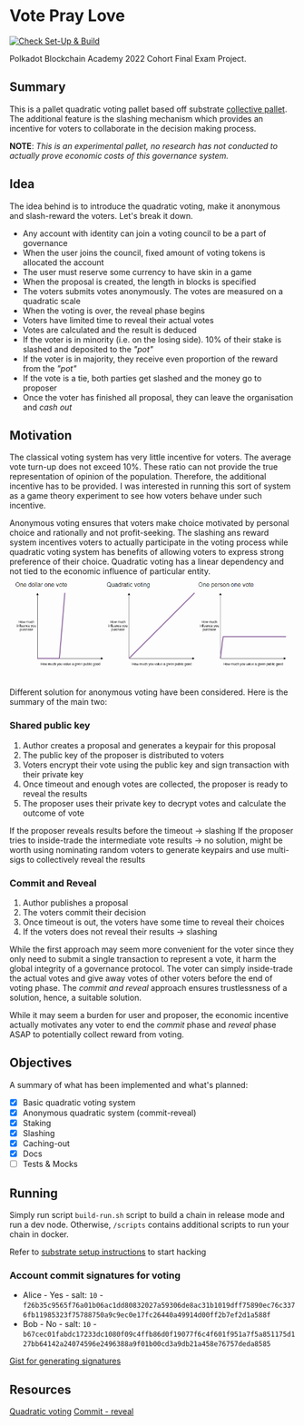 # Vote Pray Love
[![Check Set-Up & Build](https://github.com/SkymanOne/vote-pray-love/actions/workflows/check.yml/badge.svg)](https://github.com/SkymanOne/vote-pray-love/actions/workflows/check.yml)

Polkadot Blockchain Academy 2022 Cohort Final Exam Project.

## Summary
This is a pallet quadratic voting pallet based off substrate [collective pallet](https://marketplace.substrate.io/pallets/pallet-collective/).
The additional feature is the slashing mechanism which provides an incentive for voters to collaborate in the decision making process.

**NOTE**: *This is an experimental pallet, no research has not conducted to actually prove economic costs of this governance system.*

## Idea

The idea behind is to introduce the quadratic voting, make it anonymous and slash-reward the voters. Let's break it down.
* Any account with identity can join a voting council to be a part of governance
* When the user joins the council, fixed amount of voting tokens is allocated the account
* The user must reserve some currency to have skin in a game
* When the proposal is created, the length in blocks is specified
* The voters submits votes anonymously. The votes are measured on a quadratic scale
* When the voting is over, the reveal phase begins
* Voters have limited time to reveal their actual votes
* Votes are calculated and the result is deduced
* If the voter is in minority (i.e. on the losing side). 10% of their stake is slashed and deposited to the *"pot"*
* If the voter is in majority, they receive even proportion of the reward from the *"pot"*
* If the vote is a tie, both parties get slashed and the money go to proposer
* Once the voter has finished all proposal, they can leave the organisation and *cash out*

## Motivation
The classical voting system has very little incentive for voters. The average vote turn-up does not exceed 10%. These ratio can not provide the true representation of opinion of the population. Therefore, the additional incentive has to be provided. I was interested in running this sort of system as a game theory experiment to see
how voters behave under such incentive.

Anonymous voting ensures that voters make choice motivated by personal choice and rationally and not profit-seeking.
The slashing ans reward system incentives voters to actually participate in the voting process while quadratic voting system has benefits of allowing voters to express strong preference of their choice. Quadratic voting has a linear dependency and not tied to the economic influence of particular entity.
![](assets/q-voting.png)

Different solution for anonymous voting have been considered. Here is the summary of the main two:

### Shared public key

1. Author creates a proposal and generates a keypair for this proposal
2. The public key of the proposer is distributed to voters
3. Voters encrypt their vote using the public key and sign transaction with their private key
4. Once timeout and enough votes are collected, the proposer is ready to reveal the results
5. The proposer uses their private key to decrypt votes and calculate the outcome of vote

If the proposer reveals results before the timeout -> slashing
If the proposer tries to inside-trade the intermediate vote results -> no solution, might be worth using nominating random voters
to generate keypairs and use multi-sigs to collectively reveal the results

### Commit and Reveal
1. Author publishes a proposal
2. The voters commit their decision
3. Once timeout is out, the voters have some time to reveal their choices
4. If the voters does not reveal their results -> slashing

While the first approach may seem more convenient for the voter since they only need to submit a single transaction to represent a vote, it harm the global integrity of a governance protocol. The voter can simply inside-trade the actual votes and give away votes of other voters before the end of voting phase. The *commit and reveal* approach ensures trustlessness of a solution, hence, a suitable solution.

While it may seem a burden for user and proposer, the economic incentive actually motivates any voter to end the *commit* phase and *reveal* phase ASAP to potentially collect reward from voting.

## Objectives
A summary of what has been implemented and what's planned:
- [x] Basic quadratic voting system
- [x] Anonymous quadratic system (commit-reveal)
- [x] Staking
- [x] Slashing
- [x] Caching-out
- [x] Docs
- [ ] Tests & Mocks

## Running
Simply run script `build-run.sh` script to build a chain in release mode and run a dev node.
Otherwise, `/scripts` contains additional scripts to run your chain in docker.

Refer to [substrate setup instructions](docs/substrate-setup.md) to start hacking

### Account commit signatures for voting
* Alice - Yes - salt: `10` - `f26b35c9565f76a01b06ac1dd80832027a59306de8ac31b1019dff75890ec76c3376fb11985323f75788750a9c9ec0e17fc26440a49914d00ff2b7ef2d1a588f`
* Bob - No - salt: `10` - `b67cec01fabdc17233dc1080f09c4ffb86d0f19077f6c4f601f951a7f5a851175d127bb64142a24074596e2496388a9f01b00cd3a9db21a458e76757deda8585`

[Gist for generating signatures](https://gist.github.com/SkymanOne/b74096c4845e0af69b17fefb25eabf92)

## Resources

[Quadratic voting](https://www.economist.com/interactive/2021/12/18/quadratic-voting)
[Commit - reveal](https://karl.tech/learning-solidity-part-2-voting/)
